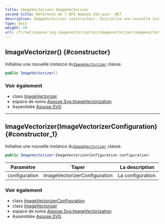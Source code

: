 ```yaml
---
title: ImageVectorizer.ImageVectorizer
second_title: Référence de l'API Aspose.SVG pour .NET
description: ImageVectorizer constructeur. Initialise une nouvelle instance duImageVectorizer classe.
type: docs
weight: 10
url: /fr/net/aspose.svg.imagevectorization/imagevectorizer/imagevectorizer/
---
```

## ImageVectorizer() {#constructor}

Initialise une nouvelle instance du[`ImageVectorizer`](../) classe.

```csharp
public ImageVectorizer()
```

### Voir également

* class [ImageVectorizer](../)
* espace de noms [Aspose.Svg.ImageVectorization](../../imagevectorizer/)
* Assemblée [Aspose.SVG](../../../)

---

## ImageVectorizer(ImageVectorizerConfiguration) {#constructor_1}

Initialise une nouvelle instance du[`ImageVectorizer`](../) classe.

```csharp
public ImageVectorizer(ImageVectorizerConfiguration configuration)
```

| Paramètre | Taper | La description |
| --- | --- | --- |
| configuration | ImageVectorizerConfiguration | La configuration. |

### Voir également

* class [ImageVectorizerConfiguration](../../imagevectorizerconfiguration/)
* class [ImageVectorizer](../)
* espace de noms [Aspose.Svg.ImageVectorization](../../imagevectorizer/)
* Assemblée [Aspose.SVG](../../../)



